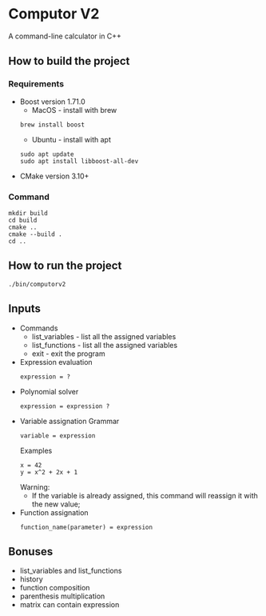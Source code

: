# Computor V2
A command-line calculator in C++

## How to build the project

### Requirements
* Boost version 1.71.0
    * MacOS - install with brew
    ```
    brew install boost
    ```
    * Ubuntu - install with apt
    ```
    sudo apt update
    sudo apt install libboost-all-dev
    ```
* CMake version 3.10+

### Command
```
mkdir build
cd build
cmake ..
cmake --build .
cd ..
```

## How to run the project
```
./bin/computorv2
```

## Inputs
* Commands
    * list_variables - list all the assigned variables
    * list_functions - list all the assigned variables
    * exit - exit the program
* Expression evaluation
    ```
    expression = ?
    ```
* Polynomial solver
    ```
    expression = expression ?
    ```
* Variable assignation
    Grammar
    ```
    variable = expression
    ```
    Examples
    ```
    x = 42
    y = x^2 + 2x + 1
    ```
    Warning:
    * If the variable is already assigned, this command will reassign it with the new value;
* Function assignation
    ```
    function_name(parameter) = expression
    ```


## Bonuses
* list_variables and list_functions
* history
* function composition
* parenthesis multiplication
* matrix can contain expression